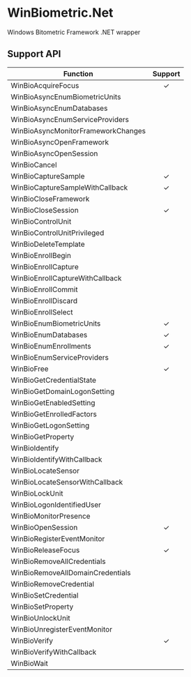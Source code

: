 # WinBiometric.Net
Windows Bitometric Framework .NET wrapper

## Support API

|Function|Support|
|----|:----:| 
|WinBioAcquireFocus|✓|
|WinBioAsyncEnumBiometricUnits||
|WinBioAsyncEnumDatabases||
|WinBioAsyncEnumServiceProviders||
|WinBioAsyncMonitorFrameworkChanges||
|WinBioAsyncOpenFramework||
|WinBioAsyncOpenSession||
|WinBioCancel||
|WinBioCaptureSample|✓|
|WinBioCaptureSampleWithCallback|✓|
|WinBioCloseFramework||
|WinBioCloseSession|✓|
|WinBioControlUnit||
|WinBioControlUnitPrivileged||
|WinBioDeleteTemplate||
|WinBioEnrollBegin||
|WinBioEnrollCapture||
|WinBioEnrollCaptureWithCallback||
|WinBioEnrollCommit||
|WinBioEnrollDiscard||
|WinBioEnrollSelect||
|WinBioEnumBiometricUnits|✓|
|WinBioEnumDatabases|✓|
|WinBioEnumEnrollments|✓|
|WinBioEnumServiceProviders||
|WinBioFree|✓|
|WinBioGetCredentialState||
|WinBioGetDomainLogonSetting||
|WinBioGetEnabledSetting||
|WinBioGetEnrolledFactors||
|WinBioGetLogonSetting||
|WinBioGetProperty||
|WinBioIdentify||
|WinBioIdentifyWithCallback||
|WinBioLocateSensor||
|WinBioLocateSensorWithCallback||
|WinBioLockUnit||
|WinBioLogonIdentifiedUser||
|WinBioMonitorPresence||
|WinBioOpenSession|✓|
|WinBioRegisterEventMonitor||
|WinBioReleaseFocus|✓|
|WinBioRemoveAllCredentials||
|WinBioRemoveAllDomainCredentials||
|WinBioRemoveCredential||
|WinBioSetCredential||
|WinBioSetProperty||
|WinBioUnlockUnit||
|WinBioUnregisterEventMonitor||
|WinBioVerify|✓|
|WinBioVerifyWithCallback||
|WinBioWait||